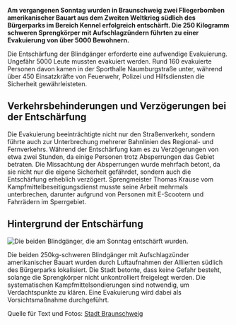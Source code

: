 **Am vergangenen Sonntag wurden in Braunschweig zwei Fliegerbomben amerikanischer Bauart aus dem Zweiten Weltkrieg südlich des Bürgerparks im Bereich Kennel erfolgreich entschärft. Die 250 Kilogramm schweren Sprengkörper mit Aufschlagzündern führten zu einer Evakuierung von über 5000 Bewohnern.**

Die Entschärfung der Blindgänger erforderte eine aufwendige Evakuierung. Ungefähr 5000 Leute mussten evakuiert werden. Rund 160 evakuierte Personen davon kamen in der Sporthalle Naumburgstraße unter, während über 450 Einsatzkräfte von Feuerwehr, Polizei und Hilfsdiensten die Sicherheit gewährleisteten.

## Verkehrs&shy;behinde&shy;rungen und Verzöger&shy;ungen bei der Ent&shy;schärfung

Die Evakuierung beeinträchtigte nicht nur den Straßenverkehr, sondern führte auch zur Unterbrechung mehrerer Bahnlinien des Regional- und Fernverkehrs. Während der Entschärfung kam es zu Verzögerungen von etwa zwei Stunden, da einige Personen trotz Absperrungen das Gebiet betraten. Die Missachtung der Absperrungen wurde mehrfach betont, da sie nicht nur die eigene Sicherheit gefährdet, sondern auch die Entschärfung erheblich verzögert. Sprengmeister Thomas Krause vom Kampfmittelbeseitigungsdienst musste seine Arbeit mehrmals unterbrechen, darunter aufgrund von Personen mit E-Scootern und Fahrrädern im Sperrgebiet.

## Hinter&shy;grund der Ent&shy;schärfung

![Die beiden Blindgänger, die am Sonntag entschärft wurden.](/assets/images/zwei-blindgänger.jpg)

Die beiden 250kg-schweren Blindgänger mit Aufschlagzünder amerikanischer Bauart wurden durch Luftaufnahmen der Alliierten südlich des Bürgerparks lokalisiert. Die Stadt betonte, dass keine Gefahr besteht, solange die Sprengkörper nicht unkontrolliert freigelegt werden. Die systematischen Kampfmittelsondierungen sind notwendig, um Verdachtspunkte zu klären. Eine Evakuierung wird dabei als Vorsichtsmaßnahme durchgeführt.

Quelle für Text und Fotos: [Stadt Braunschweig](https://www.braunschweig.de/politik_verwaltung/nachrichten/blindgaenger.php)